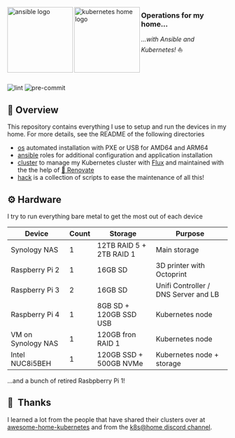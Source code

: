 <p align="left">
   <img src="https://i.imgur.com/4l9bHvG.png" alt="ansible logo" width="150" align="left" />
   <img src="https://i.imgur.com/EXNTJnA.png" alt="kubernetes home logo" width="150" align="left" />
</p>

### Operations for my home...
_...with Ansible and Kubernetes!_ :sailboat:
<br/><br/><br/><br/>

![lint](https://github.com/Diaoul/home-operations/workflows/lint/badge.svg)
![pre-commit](https://github.com/Diaoul/home-operations/workflows/pre-commit/badge.svg)

## :closed_book: Overview
This repository contains everything I use to setup and run the devices in my home. For more
details, see the README of the following directories
* [os](os/) automated installation with PXE or USB for AMD64 and ARM64
* [ansible](ansible/) roles for additional configuration and application installation
* [cluster](cluster/) to manage my Kubernetes cluster with [Flux](https://fluxcd.io/)
   and maintained with the the help of
   [:robot: Renovate](https://github.com/renovatebot/renovate)
* [hack](hack/) is a collection of scripts to ease the maintenance of all this!

## :gear: Hardware
I try to run everything bare metal to get the most out of each device

| Device                  | Count | Storage                  | Purpose                                     |
|-------------------------|-------|--------------------------|---------------------------------------------|
| Synology NAS            | 1     | 12TB RAID 5 + 2TB RAID 1 | Main storage                                |
| Raspberry Pi 2          | 1     | 16GB SD                  | 3D printer with Octoprint                   |
| Raspberry Pi 3          | 2     | 16GB SD                  | Unifi Controller / DNS Server and LB         |
| Raspberry Pi 4          | 1     | 8GB SD + 120GB SSD USB   | Kubernetes node                             |
| VM on Synology NAS      | 1     | 120GB fron RAID 1        | Kubernetes node                             |
| Intel NUC8i5BEH         | 1     | 120GB SSD + 500GB NVMe   | Kubernetes node + storage                   |

...and a bunch of retired Rasbpberry Pi 1!

## :handshake:&nbsp; Thanks
I learned a lot from the people that have shared their clusters over at
[awesome-home-kubernetes](https://github.com/k8s-at-home/awesome-home-kubernetes)
and from the [k8s@home discord channel](https://discord.gg/DNCynrJ).
